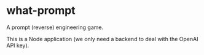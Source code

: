 # what-prompt

A prompt (reverse) engineering game.

This is a Node application (we only need a backend to deal with the OpenAI API key).
